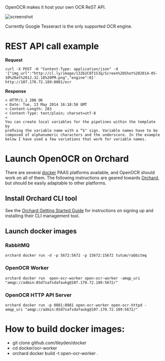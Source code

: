 
OpenOCR makes it host your own OCR ReST API.  

![screenshot](http://tleyden-misc.s3.amazonaws.com/blog_images/openocr-architecture.png)

Currently Google Tesseract is the only supported OCR engine.

# REST API call example

**Request**

```
curl -X POST -H "Content-Type: application/json" -d '{"img_url":"http://cl.ly/image/132b2C0T1S3q/Screen%20Shot%202014-05-10%20at%2012.32.18%20PM.png","engine":0}' http://107.170.72.189:8081/ocr
```

**Response**

```
< HTTP/1.1 200 OK
< Date: Tue, 13 May 2014 16:18:50 GMT
< Content-Length: 283
< Content-Type: text/plain; charset=utf-8
<
You can create local variables for the pipelines within the template by
preﬁxing the variable name with a “$" sign. Variable names have to be
composed of alphanumeric characters and the underscore. In the example
below I have used a few variations that work for variable names.

```

# Launch OpenOCR on Orchard

There are several [docker](http://www.docker.io) PAAS platforms available, and OpenOCR should work on all of them.  The following instructions are geared towards [Orchard](http://www.orchardup.com), but should be easily adaptable to other platforms.

## Install Orchard CLI tool

See the [Orchard Getting Started Guide](https://www.orchardup.com/docs)
for instructions on signing up and installing their CLI management tool.

## Launch docker images

### RabbitMQ

```
orchard docker run -d -p 5672:5672 -p 15672:15672 tutum/rabbitmq
```

### OpenOCR Worker

```
orchard docker run  open-ocr-worker open-ocr-worker -amqp_uri "amqp://admin:8Sd7safsdafaukg@107.170.72.189:5672/"
```

### OpenOCR HTTP API Server

```
orchard docker run -p 8081:8081 open-ocr-worker open-ocr-httpd -amqp_uri "amqp://admin:8Sd7safsdafaukg@107.170.72.189:5672/"
```

# How to build docker images:

* git clone github.com/tleyden/docker
* cd docker/ocr-worker
* orchard docker build -t open-ocr-worker .
 